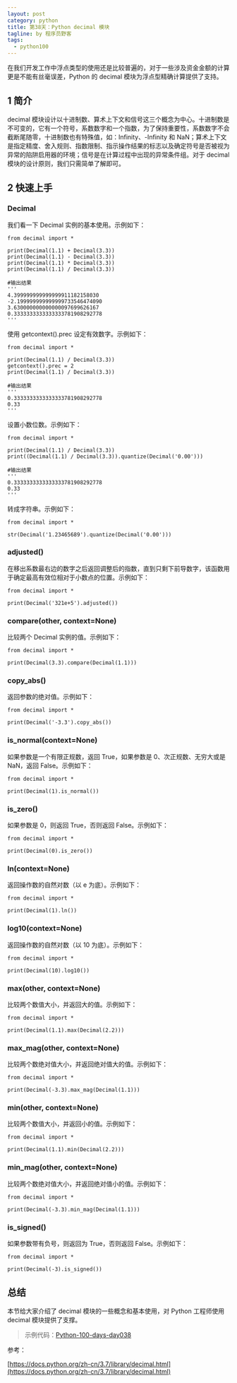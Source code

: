 ```yaml
---
layout: post
category: python
title: 第38天：Python decimal 模块
tagline: by 程序员野客
tags: 
  - python100
---
```


在我们开发工作中浮点类型的使用还是比较普遍的，对于一些涉及资金金额的计算更是不能有丝毫误差，Python 的 decimal  模块为浮点型精确计算提供了支持。

<!--more-->

## 1 简介

decimal 模块设计以十进制数、算术上下文和信号这三个概念为中心。十进制数是不可变的，它有一个符号，系数数字和一个指数，为了保持重要性，系数数字不会截断尾随零，十进制数也有特殊值，如：Infinity、-Infinity 和 NaN；算术上下文是指定精度、舍入规则、指数限制、指示操作结果的标志以及确定符号是否被视为异常的陷阱启用器的环境；信号是在计算过程中出现的异常条件组。对于 decimal 模块的设计原则，我们只需简单了解即可。

## 2 快速上手

### Decimal

我们看一下 Decimal 实例的基本使用。示例如下：

```
from decimal import *

print(Decimal(1.1) + Decimal(3.3))
print(Decimal(1.1) - Decimal(3.3))
print(Decimal(1.1) * Decimal(3.3))
print(Decimal(1.1) / Decimal(3.3))

#输出结果
'''
4.399999999999999911182158030
-2.199999999999999733546474090
3.630000000000000097699626167
0.3333333333333333781908292778
'''
```

使用 getcontext().prec 设定有效数字。示例如下：

```
from decimal import *

print(Decimal(1.1) / Decimal(3.3))
getcontext().prec = 2
print(Decimal(1.1) / Decimal(3.3))

#输出结果
'''
0.3333333333333333781908292778
0.33
'''
```

设置小数位数。示例如下：

```
from decimal import *

print(Decimal(1.1) / Decimal(3.3))
print((Decimal(1.1) / Decimal(3.3)).quantize(Decimal('0.00')))

#输出结果
'''
0.3333333333333333781908292778
0.33
'''
```

转成字符串。示例如下：

```
from decimal import *

str(Decimal('1.23465689').quantize(Decimal('0.00')))
```

### adjusted()

在移出系数最右边的数字之后返回调整后的指数，直到只剩下前导数字，该函数用于确定最高有效位相对于小数点的位置。示例如下：

```
from decimal import *

print(Decimal('321e+5').adjusted())
```

### compare(other, context=None)

比较两个 Decimal 实例的值。示例如下：

```
from decimal import *

print(Decimal(3.3).compare(Decimal(1.1)))
```

### copy_abs()

返回参数的绝对值。示例如下：

```
from decimal import *

print(Decimal('-3.3').copy_abs())
```

### is_normal(context=None)

如果参数是一个有限正规数，返回 True，如果参数是 0、次正规数、无穷大或是 NaN，返回 False。示例如下：

```
from decimal import *

print(Decimal(1).is_normal())
```

### is_zero()

如果参数是 0，则返回 True，否则返回 False。示例如下：

```
from decimal import *

print(Decimal(0).is_zero())
```

### ln(context=None)

返回操作数的自然对数（以 e 为底）。示例如下：

```
from decimal import *

print(Decimal(1).ln())
```

### log10(context=None)

返回操作数的自然对数（以 10 为底）。示例如下：

```
from decimal import *

print(Decimal(10).log10())
```

### max(other, context=None)

比较两个数值大小，并返回大的值。示例如下：

```
from decimal import *

print(Decimal(1.1).max(Decimal(2.2)))
```

### max_mag(other, context=None)

比较两个数绝对值大小，并返回绝对值大的值。示例如下：

```
from decimal import *

print(Decimal(-3.3).max_mag(Decimal(1.1)))
```

### min(other, context=None)

比较两个数值大小，并返回小的值。示例如下：

```
from decimal import *

print(Decimal(1.1).min(Decimal(2.2)))
```

### min_mag(other, context=None)

比较两个数绝对值大小，并返回绝对值小的值。示例如下：

```
from decimal import *

print(Decimal(-3.3).min_mag(Decimal(1.1)))
```

### is_signed()

如果参数带有负号，则返回为 True，否则返回 False。示例如下：

```
from decimal import *

print(Decimal(-3).is_signed())
```

## 总结

本节给大家介绍了 decimal 模块的一些概念和基本使用，对 Python 工程师使用 decimal 模块提供了支撑。

> 示例代码：[Python-100-days-day038](https://github.com/JustDoPython/python-100-day/tree/master/day-038)

参考：

[https://docs.python.org/zh-cn/3.7/library/decimal.html](https://docs.python.org/zh-cn/3.7/library/decimal.html)


